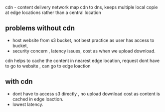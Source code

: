 cdn - content delivery network
map cdn to dns, keeps multiple local copie at edge locations rather than a central location


## problems without cdn
- host website from s3 bucket, not best practice as user has access to bucket,
- security concern , latency issues, cost as when we upload download.

cdn helps to cache the content in nearest edge location, request dont have to go to website , can go to edge loaction

## with cdn
- dont have to access s3 directly , no upload download cost as content is cached in edge loaction.
- lowest latency.
